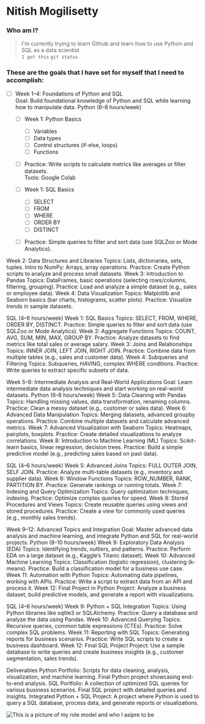 # Nitish Mogilisetty
### Who am I?
> I'm currently trying to learn Github and learn how to use Python and SQL as a data scientist  
`I got this`
> `git status`  
### These are the goals that I have set for myself that I need to accomplish:
- [ ] Week 1–4: Foundations of Python and SQL  
Goal: Build foundational knowledge of Python and SQL while learning how to manipulate data.
Python (6–8 hours/week)  
  - [ ] Week 1: Python Basics  
    - [ ] Variables  
    - [ ] Data types
    - [ ] Control structures (if-else, loops)  
    - [ ] Functions  
  - [ ] Practice: Write scripts to calculate metrics like averages or filter datasets.  
Tools: Google Colab  

  - [ ] Week 1: SQL Basics  
    - [ ] SELECT
    - [ ] FROM
    - [ ] WHERE
    - [ ] ORDER BY
    - [ ] DISTINCT  
  - [ ] Practice: Simple queries to filter and sort data (use SQLZoo or Mode Analytics).


Week 2: Data Structures and Libraries
Topics: Lists, dictionaries, sets, tuples.
Intro to NumPy: Arrays, array operations.
Practice: Create Python scripts to analyze and process small datasets.
Week 3: Introduction to Pandas
Topics: DataFrames, basic operations (selecting rows/columns, filtering, grouping).
Practice: Load and analyze a simple dataset (e.g., sales or employee data).
Week 4: Data Visualization
Topics: Matplotlib and Seaborn basics (bar charts, histograms, scatter plots).
Practice: Visualize trends in sample datasets.

SQL (4–6 hours/week)
Week 1: SQL Basics
Topics: SELECT, FROM, WHERE, ORDER BY, DISTINCT.
Practice: Simple queries to filter and sort data (use SQLZoo or Mode Analytics).
Week 2: Aggregate Functions
Topics: COUNT, AVG, SUM, MIN, MAX, GROUP BY.
Practice: Analyze datasets to find metrics like total sales or average salary.
Week 3: Joins and Relationships
Topics: INNER JOIN, LEFT JOIN, RIGHT JOIN.
Practice: Combine data from multiple tables (e.g., sales and customer data).
Week 4: Subqueries and Filtering
Topics: Subqueries, HAVING, complex WHERE conditions.
Practice: Write queries to extract specific subsets of data.

Week 5–8: Intermediate Analysis and Real-World Applications
Goal: Learn intermediate data analysis techniques and start working on real-world datasets.
Python (6–8 hours/week)
Week 5: Data Cleaning with Pandas
Topics: Handling missing values, data transformation, renaming columns.
Practice: Clean a messy dataset (e.g., customer or sales data).
Week 6: Advanced Data Manipulation
Topics: Merging datasets, advanced groupby operations.
Practice: Combine multiple datasets and calculate advanced metrics.
Week 7: Advanced Visualization with Seaborn
Topics: Heatmaps, pairplots, boxplots.
Practice: Create detailed visualizations to analyze correlations.
Week 8: Introduction to Machine Learning (ML)
Topics: Scikit-learn basics, linear regression, decision trees.
Practice: Build a simple predictive model (e.g., predicting sales based on past data).

SQL (4–6 hours/week)
Week 5: Advanced Joins
Topics: FULL OUTER JOIN, SELF JOIN.
Practice: Analyze multi-table datasets (e.g., inventory and supplier data).
Week 6: Window Functions
Topics: ROW_NUMBER, RANK, PARTITION BY.
Practice: Generate rankings or running totals.
Week 7: Indexing and Query Optimization
Topics: Query optimization techniques, indexing.
Practice: Optimize complex queries for speed.
Week 8: Stored Procedures and Views
Topics: Create reusable queries using views and stored procedures.
Practice: Create a view for commonly used queries (e.g., monthly sales trends).

Week 9–12: Advanced Topics and Integration
Goal: Master advanced data analysis and machine learning, and integrate Python and SQL for real-world projects.
Python (8–10 hours/week)
Week 9: Exploratory Data Analysis (EDA)
Topics: Identifying trends, outliers, and patterns.
Practice: Perform EDA on a large dataset (e.g., Kaggle’s Titanic dataset).
Week 10: Advanced Machine Learning
Topics: Classification (logistic regression), clustering (k-means).
Practice: Build a classification model for a business use case.
Week 11: Automation with Python
Topics: Automating data pipelines, working with APIs.
Practice: Write a script to extract data from an API and process it.
Week 12: Final Project in Python
Project: Analyze a business dataset, build predictive models, and generate a report with visualizations.

SQL (4–6 hours/week)
Week 9: Python + SQL Integration
Topics: Using Python libraries like sqlite3 or SQLAlchemy.
Practice: Query a database and analyze the data using Pandas.
Week 10: Advanced Querying
Topics: Recursive queries, common table expressions (CTEs).
Practice: Solve complex SQL problems.
Week 11: Reporting with SQL
Topics: Generating reports for business scenarios.
Practice: Write SQL scripts to create a business dashboard.
Week 12: Final SQL Project
Project: Use a sample database to write queries and create business insights (e.g., customer segmentation, sales trends).

Deliverables
Python Portfolio:
Scripts for data cleaning, analysis, visualization, and machine learning.
Final Python project showcasing end-to-end analysis.
SQL Portfolio:
A collection of optimized SQL queries for various business scenarios.
Final SQL project with detailed queries and insights.
Integrated Python + SQL Project:
A project where Python is used to query a SQL database, process data, and generate reports or visualizations.


![This is a picture of my role model and who I asipre to be](https://static.wikia.nocookie.net/surfs-up/images/0/07/Chicken_Joe.png/revision/latest?cb=20180524174854)
